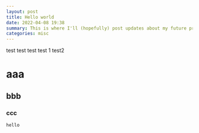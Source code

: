 ```yaml
---
layout: post
title: Hello world
date: 2022-04-08 19:38
summary: This is where I'll (hopefully) post updates about my future projects
categories: misc
---
```


test test test
test 1 test2 
# aaa
## bbb
### ccc
`hello`
